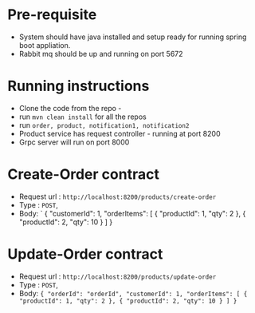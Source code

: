 # Pre-requisite

* System should have java installed and setup ready for running spring boot appliation.
* Rabbit mq should be up and running on port 5672

# Running instructions

* Clone the code from the repo - 
* run `mvn clean install` for all the repos
* run `order, product, notification1, notification2`
* Product service has request controller - running at port 8200
* Grpc server will run on port 8000

# Create-Order contract

* Request url : `http://localhost:8200/products/create-order`
* Type : `POST`,
* Body: `
{
    "customerId": 1,
    "orderItems": [
        {
            "productId": 1,
            "qty": 2
        },
        {
            "productId": 2,
            "qty": 10
        }
    ]
}

# Update-Order contract

* Request url : `http://localhost:8200/products/update-order`
* Type : `POST`,
* Body: `
{
    "orderId": "orderId",
    "customerId": 1,
    "orderItems": [
        {
            "productId": 1,
            "qty": 2
        },
        {
            "productId": 2,
            "qty": 10
        }
    ]
}
`